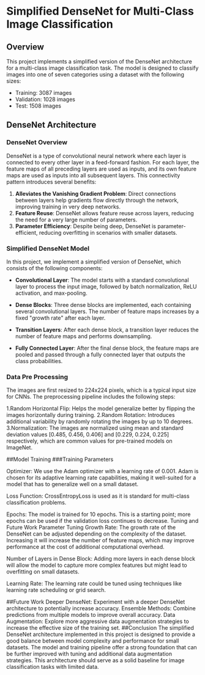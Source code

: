 # Simplified DenseNet for Multi-Class Image Classification

## Overview

This project implements a simplified version of the DenseNet architecture for a multi-class image classification task. The model is designed to classify images into one of seven categories using a dataset with the following sizes:

- Training: 3087 images
- Validation: 1028 images
- Test: 1508 images

## DenseNet Architecture

### DenseNet Overview

DenseNet is a type of convolutional neural network where each layer is connected to every other layer in a feed-forward fashion. For each layer, the feature maps of all preceding layers are used as inputs, and its own feature maps are used as inputs into all subsequent layers. This connectivity pattern introduces several benefits:

1. **Alleviates the Vanishing Gradient Problem**: Direct connections between layers help gradients flow directly through the network, improving training in very deep networks.
2. **Feature Reuse**: DenseNet allows feature reuse across layers, reducing the need for a very large number of parameters.
3. **Parameter Efficiency**: Despite being deep, DenseNet is parameter-efficient, reducing overfitting in scenarios with smaller datasets.

### Simplified DenseNet Model

In this project, we implement a simplified version of DenseNet, which consists of the following components:

- **Convolutional Layer**: The model starts with a standard convolutional layer to process the input image, followed by batch normalization, ReLU activation, and max-pooling.
  
- **Dense Blocks**: Three dense blocks are implemented, each containing several convolutional layers. The number of feature maps increases by a fixed "growth rate" after each layer.
  
- **Transition Layers**: After each dense block, a transition layer reduces the number of feature maps and performs downsampling.
  
- **Fully Connected Layer**: After the final dense block, the feature maps are pooled and passed through a fully connected layer that outputs the class probabilities.


### Data Pre Processing
The images are first resized to 224x224 pixels, which is a typical input size for CNNs. The preprocessing pipeline includes the following steps:

1.Random Horizontal Flip: Helps the model generalize better by flipping the images horizontally during training.
2.Random Rotation: Introduces additional variability by randomly rotating the images by up to 10 degrees.
3.Normalization: The images are normalized using mean and standard deviation values [0.485, 0.456, 0.406] and [0.229, 0.224, 0.225] respectively, which are common values for pre-trained models on ImageNet.

##Model Training
###Training Parameters

Optimizer: We use the Adam optimizer with a learning rate of 0.001. Adam is chosen for its adaptive learning rate capabilities, making it well-suited for a model that has to generalize well on a small dataset.

Loss Function: CrossEntropyLoss is used as it is standard for multi-class classification problems.

Epochs: The model is trained for 10 epochs. This is a starting point; more epochs can be used if the validation loss continues to decrease.
Tuning and Future Work
Parameter Tuning
Growth Rate: The growth rate of the DenseNet can be adjusted depending on the complexity of the dataset. Increasing it will increase the number of feature maps, which may improve performance at the cost of additional computational overhead.

Number of Layers in Dense Block: Adding more layers in each dense block will allow the model to capture more complex features but might lead to overfitting on small datasets.

Learning Rate: The learning rate could be tuned using techniques like learning rate scheduling or grid search.

##Future Work
Deeper DenseNet: Experiment with a deeper DenseNet architecture to potentially increase accuracy.
Ensemble Methods: Combine predictions from multiple models to improve overall accuracy.
Data Augmentation: Explore more aggressive data augmentation strategies to increase the effective size of the training set.
##Conclusion
The simplified DenseNet architecture implemented in this project is designed to provide a good balance between model complexity and performance for small datasets. The model and training pipeline offer a strong foundation that can be further improved with tuning and additional data augmentation strategies. This architecture should serve as a solid baseline for image classification tasks with limited data.
